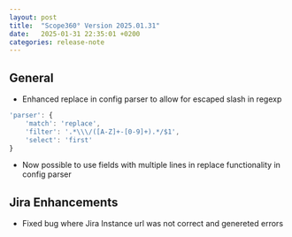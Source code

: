 ```yaml
---
layout: post
title:  "Scope360° Version 2025.01.31"
date:   2025-01-31 22:35:01 +0200
categories: release-note
---
```

## General

- Enhanced replace in config parser to allow for escaped slash in regexp

```javascript
'parser': {
    'match': 'replace',
    'filter': '.*\\\/([A-Z]+-[0-9]+).*/$1',
    'select': 'first'
}
```

- Now possible to use fields with multiple lines in replace functionality in config parser

## Jira Enhancements

- Fixed bug where Jira Instance url was not correct and genereted errors
